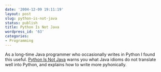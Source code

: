 ```yaml
---
date: '2004-12-09 19:11:19'
layout: post
slug: python-is-not-java
status: publish
title: Python Is Not Java
wordpress_id: '63'
categories:
- Programming
---
```


As a long-time Java programmer who occasionally writes in Python I found this useful. [Python Is Not Java](http://dirtsimple.org/2004/12/python-is-not-java.html) warns you what Java idioms do not translate well into Python, and explains how to write more pyhonically.

